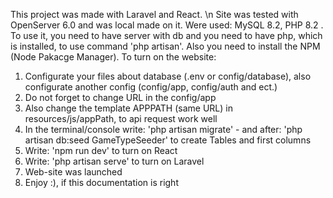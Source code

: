 This project was made with Laravel and React. \n
Site was tested with OpenServer 6.0 and was local made on it.
Were used: MySQL 8.2, PHP 8.2 .
To use it, you need to have server with db and you need to have php, which is installed, to use command 'php artisan'.
Also you need to install the NPM (Node Pakacge Manager).
To turn on the website:
1) Configurate your files about database (.env or config/database), also configurate another config (config/app, config/auth and ect.)
2) Do not forget to change URL in the config/app
3) Also change the template APPPATH (same URL) in resources/js/appPath, to api request work well
4) In the terminal/console write: 'php artisan migrate' - and after: 'php artisan db:seed GameTypeSeeder' to create Tables and first columns
5) Write: 'npm run dev' to turn on React
6) Write: 'php artisan serve' to turn on Laravel
7) Web-site was launched
8) Enjoy :), if this documentation is right
